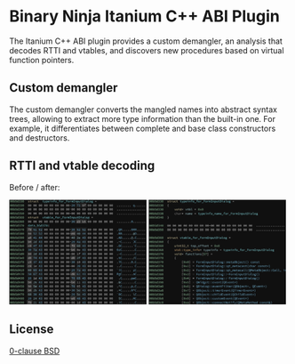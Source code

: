 # Binary Ninja Itanium C++ ABI Plugin

The Itanium C++ ABI plugin provides a custom demangler, an analysis that decodes RTTI and vtables, and discovers new procedures based on virtual function pointers.

## Custom demangler

The custom demangler converts the mangled names into abstract syntax trees, allowing to extract more type information than the built-in one. For example, it differentiates between complete and base class constructors and destructors.

## RTTI and vtable decoding

Before / after:

<img src="doc/vtable-before.png" width="49%"> <img src="doc/vtable-after.png" width="49%">

## License

[0-clause BSD](LICENSE-0BSD.txt)
